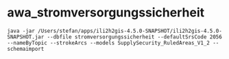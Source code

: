 # awa_stromversorgungssicherheit

```
java -jar /Users/stefan/apps/ili2h2gis-4.5.0-SNAPSHOT/ili2h2gis-4.5.0-SNAPSHOT.jar --dbfile stromversorgungssicherheit --defaultSrsCode 2056 --nameByTopic --strokeArcs --models SupplySecurity_RuledAreas_V1_2 --schemaimport
```
